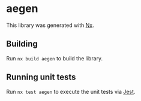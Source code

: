 # aegen

This library was generated with [Nx](https://nx.dev).

## Building

Run `nx build aegen` to build the library.

## Running unit tests

Run `nx test aegen` to execute the unit tests via [Jest](https://jestjs.io).
